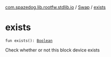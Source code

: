 [com.spazedog.lib.rootfw.stdlib.io](../index.md) / [Swap](index.md) / [exists](.)

# exists

`fun exists(): `[`Boolean`](https://kotlinlang.org/api/latest/jvm/stdlib/kotlin/-boolean/index.html)

Check whether or not this block device exists

